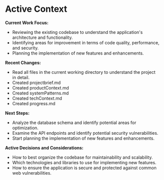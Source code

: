 # Active Context

**Current Work Focus:**

*   Reviewing the existing codebase to understand the application's architecture and functionality.
*   Identifying areas for improvement in terms of code quality, performance, and security.
*   Planning the implementation of new features and enhancements.

**Recent Changes:**

*   Read all files in the current working directory to understand the project in detail.
*   Created projectbrief.md
*   Created productContext.md
*   Created systemPatterns.md
*   Created techContext.md
*   Created progress.md

**Next Steps:**

*   Analyze the database schema and identify potential areas for optimization.
*   Examine the API endpoints and identify potential security vulnerabilities.
*   Start planning the implementation of new features and enhancements.

**Active Decisions and Considerations:**

*   How to best organize the codebase for maintainability and scalability.
*   Which technologies and libraries to use for implementing new features.
*   How to ensure the application is secure and protected against common web vulnerabilities.